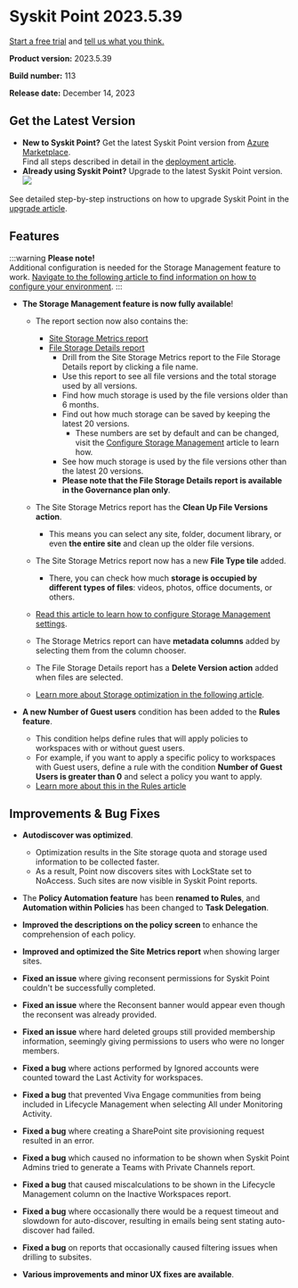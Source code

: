 ﻿---
description: >-
  This article lists improvements and bug fixes in Syskit Point version 2023.5.39.113
---

# Syskit Point 2023.5.39

[Start a free trial](https://www.syskit.com/products/point/free-trial/) and [tell us what you think.](https://www.syskit.com/company/contact-us/)

**Product version:** 2023.5.39

**Build number:** 113

**Release date:** December 14, 2023

## Get the Latest Version

* **New to Syskit Point?** Get the latest Syskit Point version from [Azure Marketplace](https://azuremarketplace.microsoft.com/en-us/marketplace/apps/syskitltd.syskit\_point).\
  Find all steps described in detail in the [deployment article](../../../set-up-point-enterprise/deployment/deploy-syskit-point.md).
* **Already using Syskit Point?** Upgrade to the latest Syskit Point version.\
  [![](https://aka.ms/deploytoazurebutton)](https://portal.azure.com/#create/Microsoft.Template/uri/https%3A%2F%2Fsyskitassetsstorage.blob.core.windows.net%2Fpoint%2FARMTemplates%2FPointUpdateDeploy%2FPointUpdateTemplate.json)

See detailed step-by-step instructions on how to upgrade Syskit Point in the [upgrade article](../../../set-up-point-enterprise/deployment/upgrade-syskit-point.md).

## Features

:::warning
**Please note!**\
Additional configuration is needed for the Storage Management feature to work.
[Navigate to the following article to find information on how to configure your environment](../../../configuration/configure-point-for-storage-management.md).
:::

* **The Storage Management feature is now fully available**!
  * The report section now also contains the: 
    * [Site Storage Metrics report](../../../storage-management/storage-reports.md#site-storage-metrics) 
    * [File Storage Details report](../../../storage-management/storage-reports.md#file-storage-details)
      * Drill from the Site Storage Metrics report to the File Storage Details report by clicking a file name.
      * Use this report to see all file versions and the total storage used by all versions.
      * Find how much storage is used by the file versions older than 6 months.
      * Find out how much storage can be saved by keeping the latest 20 versions.
        * These numbers are set by default and can be changed, visit the [Configure Storage Management](../../../configuration/configure-storage-management.md) article to learn how.
      * See how much storage is used by the file versions other than the latest 20 versions. 
      * **Please note that the File Storage Details report is available in the Governance plan only**.

  * The Site Storage Metrics report has the **Clean Up File Versions action**. 
    * This means you can select any site, folder, document library, or even **the entire site** and clean up the older file versions.
  * The Site Storage Metrics report now has a new **File Type tile** added. 
    * There, you can check how much **storage is occupied by different types of files**: videos, photos, office documents, or others.
  * [Read this article to learn how to configure Storage Management settings](../../../configuration/configure-storage-management.md).
  * The Storage Metrics report can have **metadata columns** added by selecting them from the column chooser. 
  * The File Storage Details report has a **Delete Version action** added when files are selected. 
  * [Learn more about Storage optimization in the following article](../../../storage-management/free-up-storage.md).

* **A new Number of Guest users** condition has been added to the **Rules feature**.
  * This condition helps define rules that will apply policies to workspaces with or without guest users.
  * For example, if you want to apply a specific policy to workspaces with Guest users, define a rule with the condition __Number of Guest Users is greater than 0__ and select a policy you want to apply. 
  * [Learn more about this in the Rules article](../../../governance-and-automation/automated-workflows/policy-automation.md)


## Improvements & Bug Fixes

* **Autodiscover was optimized**.
  * Optimization results in the Site storage quota and storage used information to be collected faster.
  * As a result, Point now discovers sites with LockState set to NoAccess. Such sites are now visible in Syskit Point reports.

* The **Policy Automation feature** has been **renamed to Rules**, and **Automation within Policies** has been changed to **Task Delegation**. 

* **Improved the descriptions on the policy screen** to enhance the comprehension of each policy.

* **Improved and optimized the Site Metrics report** when showing larger sites.

* **Fixed an issue** where giving reconsent permissions for Syskit Point couldn't be successfully completed.

* **Fixed an issue** where the Reconsent banner would appear even though the reconsent was already provided.

* **Fixed an issue** where hard deleted groups still provided membership information, seemingly giving permissions to users who were no longer members.

* **Fixed a bug** where actions performed by Ignored accounts were counted toward the Last Activity for workspaces. 

* **Fixed a bug** that prevented Viva Engage communities from being included in Lifecycle Management when selecting All under Monitoring Activity. 

* **Fixed a bug** where creating a SharePoint site provisioning request resulted in an error.

* **Fixed a bug** which caused no information to be shown when Syskit Point Admins tried to generate a Teams with Private Channels report.

* **Fixed a bug** that caused miscalculations to be shown in the Lifecycle Management column on the Inactive Workspaces report.

* **Fixed a bug** where occasionally there would be a request timeout and slowdown for auto-discover, resulting in emails being sent stating auto-discover had failed.

* **Fixed a bug** on reports that occasionally caused filtering issues when drilling to subsites.

* **Various improvements and minor UX fixes are available**.